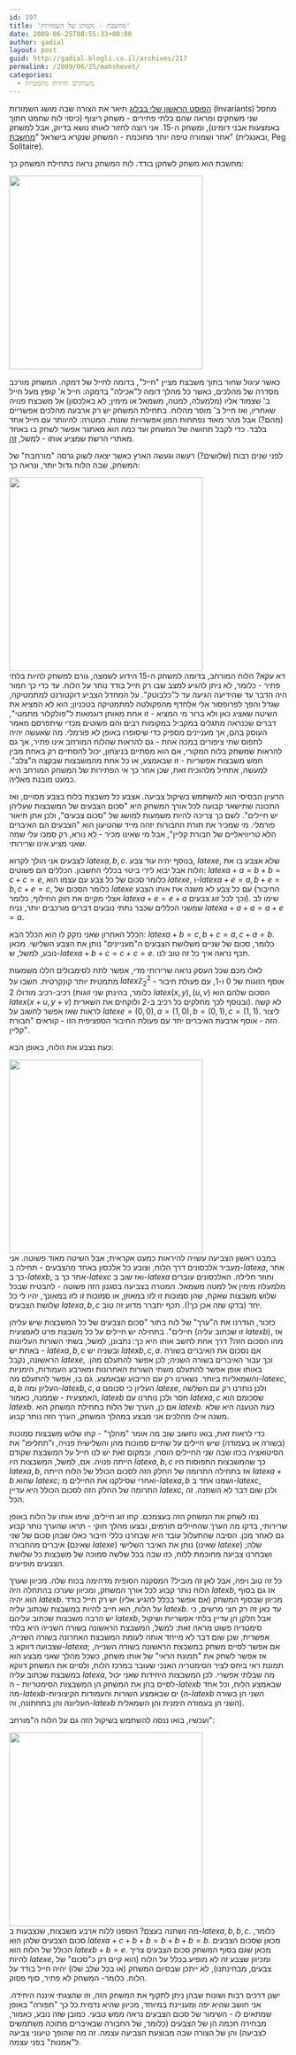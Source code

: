 ```yaml
---
id: 197
title: 'מחשבת - נקמתן של השמורות'
date: 2009-06-25T08:55:33+00:00
author: gadial
layout: post
guid: http://gadial.blogli.co.il/archives/217
permalink: /2009/06/25/mahshevet/
categories:
  - משחקים וחידות מתמטיות
---
```

[הפוסט הראשון שלי בבלוג](http://www.gadial.net/?p=14) תיאר את הצורה שבה מושג השמורות (Invariants) מחסל שני משחקים ומראה שהם בלתי פתירים - משחק ריצוף (כיסוי לוח שחמט חתוך באמצעות אבני דומינו), ומשחק ה-15. אני רוצה לחזור לאותו נושא בדיוק, אבל למשחק אחר ושמורה טיפה יותר מחוכמת - המשחק שנקרא בישראל "[מחשבת](http://he.wikipedia.org/wiki/%D7%9E%D7%97%D7%A9%D7%91%D7%AA)" (ובאנגלית, Peg Solitaire).

מחשבת הוא משחק לשחקן בודד. לוח המשחק נראה בתחילת המשחק כך:

[<img class="alignnone size-full wp-image-1040" title="PegSolitaire1" src="http://www.gadial.net/wp-content/uploads/2009/06/PegSolitaire1.png" alt="" width="350" height="350" />](http://www.gadial.net/wp-content/uploads/2009/06/PegSolitaire1.png)

כאשר עיגול שחור בתוך משבצת מציין "חייל", בדומה לחייל של דמקה. המשחק מורכב מסדרה של מהלכים, כאשר כל מהלך דומה ל"אכילה" בדמקה: חייל א' קופץ מעל חייל ב' שצמוד אליו (מלמעלה, למטה, משמאל או מימין; לא באלכסון) אל משבצת פנויה שאחריו, ואז חייל ב' מוסר מהלוח. בתחילת המשחק יש רק ארבעה מהלכים אפשריים (מהם?) אבל מהר מאוד נפתחות המון אפשרויות שונות. המטרה: להיוותר עם חייל אחד בלבד. כדי לקבל תחושה של המשחק ועד כמה הוא מאתגר אפשר לשחק בו באחד מאתרי הרשת שמציע אותו - למשל, [זה](http://alefefes.macam98.ac.il/games/game.asp?n=19).

לפני שנים רבות (שלושים?) רעשה וגעשה הארץ כאשר יצאה לשוק גרסה "מורחבת" של המשחק, שבה הלוח גדול יותר, ונראה כך:

[<img class="alignnone size-full wp-image-1041" title="PegSolitaire2" src="http://www.gadial.net/wp-content/uploads/2009/06/PegSolitaire2.png" alt="" width="350" height="350" />](http://www.gadial.net/wp-content/uploads/2009/06/PegSolitaire2.png)  
דא עקא? הלוח המורחב, בדומה למשחק ה-15 הידוע לשמצה, גורם למשחק להיות בלתי פתיר - כלומר, לא ניתן להגיע למצב שבו רק חייל בודד נותר על הלוח. עד כדי כך חמור היה הדבר עד שהידיעה הגיעה עד ל"כלבוטק". על המחדל הצביע דוקטורנט למתמטיקה, שגדל והפך לפרופסור אלי אלחדף מהפקולטה למתמטיקה בטכניון; הוא לא המציא את השיטה שאציג כאן ולא ברור מי המציא - זו אחת מאותן דוגמאות ל"פולקלור מתמטי", דברים שכנראה מתגלים במקביל במקומות רבים והם פשוטים מכדי שיתפרסם מאמר העוסק בהם, אך מעניינים מספיק כדי שיסופרו באופן לא פורמלי. מה שאעשה יהיה לתפוס שתי ציפורים במכה אחת - גם להראות שהלוח המורחב אינו פתיר, אך גם להראות שמשחק בלוח המקורי, אם הוא מסתיים בניצחון, יכול להסתיים רק באחת מבין חמש משבצות אפשריות - זו שבאמצע, או כל אחת מהמשבצות שבקצה ה"צלב". למעשה, אתחיל מלהוכיח זאת, שכן אחר כך אי הפתירות של המשחק המורחב היא כמעט מובנת מאליה.

הרעיון הבסיסי הוא להשתמש בשיקול צביעה. אצבע כל משבצת בלוח בצבע מסויים, ואז התכונה שתישאר קבועה לכל אורך המשחק היא "סכום הצבעים של המשבצות שעליהן יש חיילים". לשם כך צריכה להיות משמעות למושג של "סכום צבעים", ולכן אתן תיאור פורמלי. מי שמכיר את תורת החבורות יזהה מייד שהטיעון הוא "הצבעים הם האיברים הלא טריוויאליים של חבורת קליין", אבל מי שאינו מכיר - לא נורא, רק סמכו עלי שמה שאני מציע אינו שרירותי.

לצבעים אני הולך לקרוא $latex a,b,c$. בנוסף יהיה עוד צבע, $latex e$, שלא אצבע בו את הלוח אבל יבוא לידי ביטוי בכללי החשבון. הכללים הם פשוטים: $latex a+a=b+b=c+c=e$, כלומר סכום של כל צבע עם עצמו הוא $latex e$, ו-$latex a+e=a,b+e=b,c+e=c$, כלומר הסכום של $latex e$ עם כל צבע לא משנה את אותו הצבע (החיבור אצלי מקיים את חוק החילוף, כלומר $latex a+e=e+a$ וכך לכל זוג צבעים). שימו לב שמשני הכללים שכבר נתתי נובעים דברים מורכבים יותר, נניח $latex a+a+a=a+e=a$.

הכלל האחרון שאני נזקק לו הוא הכלל הבא: $latex a+b=c,b+c=a,c+a=b$. כלומר, סכום של שניים משלושת הצבעים ה"מעניינים" נותן את הצבע השלישי. מכאן נובע, למשל, ש-$latex a+b+c=c+c=e$. תכף נראה איך כל זה טוב לנו.

לאלו מכם שכל העסק נראה שרירותי מדי, אפשר לתת לסימבולים הללו משמעות מתמטית יותר קונקרטית. חשבו על $latex \mathbb{Z}_{2}^{2}$ - אוסף הזוגות של 0 ו-1, עם פעולת חיבור רכיב-רכיב מודולו 2 (כלומר, בהינתן שני זוגות $latex \left(x,y\right),\left(u,v\right)$ הסכום שלהם הוא $latex \left(x+u,y+v\right)$ ובנוסף לכך מחלקים כל רכיב ב-2 ולוקחים את השארית). לא קשה לראות שאז אפשר לחשוב על $latex e=\left(0,0\right),a=\left(1,0\right),b=\left(0,1\right),c=\left(1,1\right)$. ליצור הזה - אוסף ארבעת האיברים יחד עם פעולת החיבור הספציפית הזו - קוראים "חבורת קליין".

כעת נצבע את הלוח, באופן הבא:

[<img class="alignnone size-full wp-image-1043" title="PegSolitaire3" src="http://www.gadial.net/wp-content/uploads/2009/06/PegSolitaire3.png" alt="" width="350" height="350" />](http://www.gadial.net/wp-content/uploads/2009/06/PegSolitaire3.png)  
במבט ראשון הצביעה עשויה להיראות כמעט אקראית; אבל השיטה מאוד פשוטה. אני מעביר אלכסונים דרך הלוח, וצובע כל אלכסון באחד מהצבעים - תחילה ב-$latex a$, אחר כך ב-$latex b$, אחר כך ב-$latex c$ ואז שוב ב-$latex a$ וחוזר חלילה. האלכסונים עוברים מלמעלה מימין אל למטה משמאל. המטרה בצביעה בסגנון הזה פשוטה - להבטיח שבכל שלוש משבצות שאקח, שהן סמוכות זו לזו במאוזן, או סמוכות זו לזו במאונך, יהיו לי כל שלושת הצבעים $latex a,b,c$ יחד (בדקו שזה אכן כך!). תכף יתברר מדוע זה טוב.

כזכור, הגדרנו את ה"ערך" של לוח בתור "סכום הצבעים של כל המשבצות שיש עליהן חיילים". בתחילה יש חיילים על כל משבצת פרט לאמצעית (זו שכתוב עליה $latex b$), אז מהו הסכום הזה? דרך אחת לחשב אותו היא כך: נתבונן, למשל, בשתי השורות העליונות - באחת יש $latex a,b,c$ ובשניה יש $latex b,c,a$. אם נסכום את האיברים בשורה הראשונה, נקבל $latex e$, וכך עבור האיברים בשורה השניה; לכן אפשר להתעלם מהן. באותו אופן אפשר להתעלם משתי השורות האחרונות ומארבע העמודות, הימניות והשמאליות ביותר. נשארנו רק עם הריבוע שבאמצע. גם בו, אפשר להתעלם מה-$latex c,a,b$ העליון ומה-$latex b,c,a$ העליון כי סכומם $latex e$, ולכן נותרנו רק עם השלשה האמצעית - שממנה, כאמור, $latex b$ חסר ולכן נותרנו עם $latex a,c$ שסכומם הוא $latex b$. אם כן, הערך של הלוח בתחילת המשחק הוא $latex b$. כעת הטענה היא שלא משנה אילו מהלכים אני מבצע במהלך המשחק, הערך הזה נותר קבוע.

כדי לראות זאת, בואו נחשוב שוב מה אומר "מהלך" - קחו שלוש משבצות סמוכות (בשורה או בעמודה) שיש חיילים על שתיים סמוכות מהן והשלישית פנויה, ו"תחליפו" את הסיטואציה בכזו שבה שני החיילים הוסרו, ובמקום זאת יש לנו חייל על המשבצת שקודם הייתה פנויה. אם, למשל, המשבצות היו $latex a,b,c$ כך שהמשבצות התפוסות היו $latex a,b$, אז בתחילה התרומה של החלק הזה לסכום הכולל של הלוח הייתה $latex a+b$ שהוא $latex c$; ואחרי שסילקנו את החיילים מ-$latex a,b$ ושמנו אחד ב-$latex c$, התרומה של החלק הזה לסכום הכולל היא עדיין $latex c$, ולכן שום דבר לא השתנה. זה הכל.

נסו לשחק את המשחק הזה בעצמכם. קחו זוג חיילים, שימו אותו על הלוח באופן שרירותי, בדקו מה הערך שהחיילים תורמים, ובצעו מהלך חוקי - תראו שהערך נותר קבוע גם לאחר מכן. הסיבה שהתעלול עובד היא שבחרנו כללי חיבור כאלו שבהן סכום של שני איברים מהחבורה (שאינם $latex e$) נותן את האיבר השלישי (שאינו $latex e$) שלה; ושבחרנו צביעה מחוכמת ללוח, כזו שבה בכל שלשה סמוכה של משבצות כל שלושת הצבעים מופיעים.

כל זה טוב ויפה, אבל לאן זה מוביל? המסקנה הסופית מדהימה בכוח שלה. מכיוון שערך הלוח נותר קבוע לכל אורך המשחק, ומכיוון שערכו בהתחלה היה $latex b$, אז גם בסוף הוא יהיה $latex b$. מכיוון שבסוף המשחק (אם אפשר בכלל להגיע אליו) יש רק חייל בודד על הלוח, הוא חייב להיות במשבצת שכתוב עליה $latex b$. עד כאן זה רק חצי מרשים, כי יש הרבה משבצות שכתוב עליהם $latex b$, אבל חלקן הן עדיין בלתי אפשריות ושיקול סימטריה פשוט מראה זאת: למשל, המשבצת הראשונה בשורה השנייה היא בלתי אפשרית, שכן שום דבר לא מייחד אותה לעומת המשבצת האחרונה בשורה השנייה, שצבועה דווקא ב-$latex a$; אם אפשר לסיים משחק במשבצת הראשונה בשורה השנייה, אז אפשר לשחק את "תמונת הראי" של אותו משחק, כשכל מהלך שאני מבצע הוא תמונת ראי ביחס לציר הסימטריה האנכי שעובר במרכז הלוח, ולסיים את המשחק דווקא במשבצת שכתוב עליה $latex a$, מה שבלתי אפשרי. לכן המשבצות היחידות שאני יכול לסיים בהן את המשחק הן המשבצות הסימטריות - ה-$latex b$ שבאמצע הלוח, וכל אחד מה-$latex b$-ים שבאמצע השורות והעמודות הקיצוניות (ה-$latex b$ השני הן בשורה העליונה והן בתחתונה, וה-$latex b$ השני הן בעמודה הימנית והן השמאלית).

ועכשיו, בואו ננסה להשתמש בשיקול הזה גם על הלוח ה"מורחב":

[<img class="alignnone size-full wp-image-1044" title="PegSolitaire4" src="http://www.gadial.net/wp-content/uploads/2009/06/PegSolitaire4.png" alt="" width="350" height="350" />](http://www.gadial.net/wp-content/uploads/2009/06/PegSolitaire4.png)  
מה נשתנה בעצם? הוספנו ללוח ארבע משבצות, שנצבעות ב-$latex a,b,b,c$. כלומר, סכום הצבעים שלהן הוא $latex a+c+b+b=b+b+b=b$. מכאן שסכום הצבעים הכולל של הלוח הוא $latex b+b=e$. מכאן שגם בסוף המשחק סכום הצבעים צריך להיות $latex e$, ומכיוון שצבע זה לא מופיע בכלל על הלוח (הוא קיים רק כ"סכום" של צבעים, מבחינתנו), לא ייתכן שבסיום המשחק (או בכל שלב שלו) יהיה חייל בודד על הלוח. כלומר- המשחק לא פתיר, סוף פסוק.

ישנן דרכים רבות ושונות שבהן ניתן לתקוף את המשחק הזה, וזו שהצגתי איננה היחידה. אני חושב שהיא יפה ומעניינת במיוחד, מכיוון שהיא נדמית כל כך "תפורה" באופן שמתאים לו - השימור של סכום הצבעים נראה ממש טבעי. כמובן שזה נובע, כאמור, מבחירה חכמה הן של הצבעים (כלומר, של החבורה שבאיברים מתוכה משתמשים לצביעה) והן של הצורה שבה מבוצעת הצביעה עצמה. זה מה שהופך טיעוני צביעה ל"אמנות" בפני עצמה.